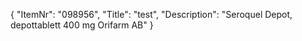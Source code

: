 {
  "ItemNr": "098956",
  "Title": "test",
  "Description": "Seroquel Depot, depottablett 400 mg Orifarm AB"
}